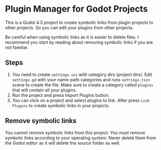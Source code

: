 # Plugin Manager for Godot Projects

This is a Godot 4.3 project to create symbolic links from plugin projects to other projects. So you can edit your plugins from other projects.

Be careful when using symbolic links as it is easier to delete files. I recommend you start by reading about removing symbolic links if you are not familiar.

## Steps

1. You need to create `settings.ini` with category dirs (project dirs). Edit `settings.gd` with your name-path categories and runs `settings.tscn` scene to create the file. Make sure to create a category called `plugins` that will contain all your plugins.
2. Run the project and press Import Plugins button.
3. You can click on a project and select plugins to link. After press `Link Plugins` to create symbolic links in your projects.

## Remove symbolic links

You cannot remove symbolic links from this project. You must remove symbolic links according to your operating system. Never delete them from the Godot editor as it will delete the source folder as well.
